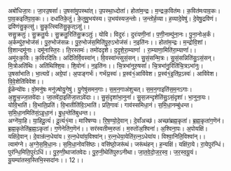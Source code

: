 

  
अबो॑धिजा॒रः। जा॒रउ॒षसां॑। उ॒षसा॑मु॒पस्था॑त्। उ॒पस्था॒ध्दोता॑। होता॑म॒न्द्रः। म॒न्द्रःक॒वित॑मः। क॒वित॑मःपाव॒कः। पा॒व॒कइति॑पा॒व॒कः।। दधा॑तिके॒तुं। के॒तुमु॒भय॑स्य। उ॒भय॑स्यज॒न्तोः। ज॒न्तोर्ह॒व्या। ह॒व्यादे॒वेषु॑। दे॒वेषु॒द्रवि॑णं। द्रवि॑णंसु॒कृत्सु॑। सु॒कृत्स्विति॑सु॒कृत्ऽसु॑।।  
ससु॒क्रतुः॑। सु॒क्रतु॒र्यः। सु॒क्रतु॒रिति॑सु॒क्रऽतुः॑। योवि। विदुरः॑। दुरः॑पणी॒नां। प॒णी॒नाम्पु॑ना॒नः। पु॒ना॒नोअ॒र्कं। अ॒र्कम्पु॑रु॒भोज॑सं। पु॒रु॒भोज॑सन्नः। पु॒रु॒भोज॑स॒मिति॑पु॒रु॒ऽभोज॑सं। न॒इति॑नः।। होता॑म॒न्द्रः। म॒न्द्रोवि॒शां। वि॒शान्दमू॑नाः। दमू॑नास्ति॒रः। ति॒रस्तमः॑। तमो॑ददृशे। द॒दृ॒शे॒रा॒म्याणां॑ । रा॒म्याणा॒मिति॑रा॒म्याणां॑।।  
अमू॑रःक॒विः। क॒विरदि॑तिः। अदि॑तिर्वि॒वस्वा॑न्। वि॒वस्वा॑न्त्सुसं॒सन्। सु॒सं॒सन्मि॒त्रः। सु॒सं॒सन्निति॑सु॒ऽसं॒सन्। मि॒त्रोअति॑थिः। अति॑थिश्शि॒वः। शि॒वोनः॑। न॒इति॑नः।। चि॒त्रभा॑नुरु॒षसां॑। चि॒त्रभा॑नु॒रिति॑चि॒त्रऽभा॑नुः। उ॒षसां॑भाति। भा॒त्यग्रे॑। अग्रे॒पां। अ॒पाङ्गर्भः॑। गर्भः॑प्र॒स्वः॑। प्र॒स्व॑१॒॑आवि॑वेश। प्र॒स्व॑१॒॑इ॒ति॑प्र॒ऽस्वः॑। आवि॑वेश। वि॒वे॒शेति॑विवेश।।  
ई॒ळॆन्यो॑वः। वो॒मनु॑षः मनु॑ज़्षोयु॒गेषु॑। यु॒गेषु॑समन॒गाः। स॒म॒न॒गाअ॑शुचत्। स॒म॒न॒गाइति॑स॒म॒नऽगाः। अ॒शु॒च॒ज्जा॒तवे॑दाः। जा॒तवे॑दा॒इति॑जा॒तऽवे॑दाः।। सु॒सं॒दृशा॑भा॒नुना॑। सु॒स॒ज़न्दृशेति॑सु॒ऽसं॒दृशा॑। भा॒नुना॒यः। योवि॒भाति॑। वि॒भाति॒प्रति॑। वि॒भातीति॑वि॒ऽभाति॑। प्रति॒गावः॑। गाव॑स्समिधा॒नं। स॒मि॒धा॒नम्बु॑धन्त। स॒मि॒धा॒नमिति॑सं॒ऽइ॒धा॒नं। बु॒ध॒न्तेति॑बुधन्त।।  
अग्ने॑या॒हि। या॒हिदू॒त्यं॑। दू॒त्यं॑१॒॑मा। मारि॑षण्यः। रि॒ष॒ण्यो॒दे॒वान्। दे॒वाँअच्छ॑। अच्छा॑ब्रह्म॒कृता॑। ब्र॒ह्म॒कृता॑ग॒णॆन॑। ब्र॒ह्म॒कृतेति॑ब्र॒ह्म॒ऽकृता॑। ग॒णॆनेति॑ग॒णॆन॑।। सर॑स्वतीम्म॒रुतः॑। म॒रुतो॑अ॒श्विना॑। अ॒श्विना॒पः। अ॒पोयक्षि॑। यक्षि॑दे॒वान्। दे॒वान्र॑त्न॒धेया॑य। र॒त्न॒धेया॑य॒विश्वा॑न्। र॒त्न॒धेया॒येति॑र॒त्न॒ऽधेया॑य। विश्वा॒निति॒विश्वा॑न्।।  
त्वाम॑ग्ने। अ॒ग्ने॒स॒मि॒धा॒नः। स॒मि॒धा॒नोवसि॑ष्ठः। वसि॑ष्ठो॒जरू॑थं। जरू॑थंहन्। ह॒न्यक्षि॑। यक्षि॑रा॒ये। रा॒येपुर॑न्धिं। पुर॑न्धि॒मिति॒पुरं॑ऽधिं।। पु॒रु॒णी॒थाजा॑तवेदः। पु॒रु॒नी॒थेति॑पुरुऽनीथा। जा॒त॒वे॒दो॒ज॒र॒स्व॒। ज॒र॒स्व॒यू॒यं। यू॒यम्पा॑तस्व॒स्तिभि॒स्सदा॑नः।। 12।।  
